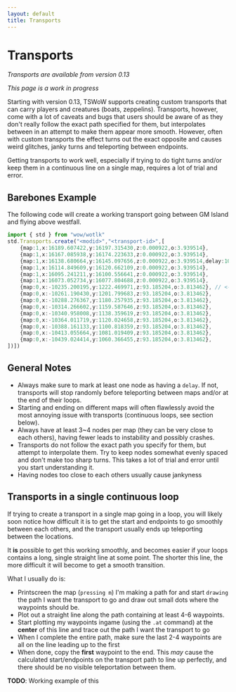 ```yaml
---
layout: default
title: Transports
---
```


# Transports

_Transports are available from version 0.13_

_This page is a work in progress_

Starting with version 0.13, TSWoW supports creating custom transports that can carry players and creatures (boats, zeppelins).
Transports, however, come with a lot of caveats and bugs that users should be aware of as they don't really follow the exact path specified for them,
but interpolates between in an attempt to make them appear more smooth.
However, often with custom transports the effect turns out the exact opposite and causes weird glitches, janky turns and teleporting between endpoints.

Getting transports to work well, especially if trying to do tight turns and/or keep them in a continuous line on a single map, requires a lot of trial and error.

## Barebones Example
The following code will create a working transport going between GM Island and flying above westfall.

```ts
import { std } from "wow/wotlk"
std.Transports.create("<modid>","<transport-id>",[
    {map:1,x:16189.607422,y:16197.315430,z:0.000922,o:3.939514},
    {map:1,x:16167.085938,y:16174.223633,z:0.000922,o:3.939514},
    {map:1,x:16138.680664,y:16145.097656,z:0.000922,o:3.939514,delay:10},
    {map:1,x:16114.849609,y:16120.662109,z:0.000922,o:3.939514},
    {map:1,x:16095.241211,y:16100.556641,z:0.000922,o:3.939514},
    {map:1,x:16073.052734,y:16077.804688,z:0.000922,o:3.939514},
    {map:0,x:-10235.200195,y:1222.469971,z:93.185204,o:3.813462}, // <-- transport will automatically teleport here!
    {map:0,x:-10261.190430,y:1201.799683,z:93.185204,o:3.813462},
    {map:0,x:-10288.276367,y:1180.257935,z:93.185204,o:3.813462},
    {map:0,x:-10314.266602,y:1159.587646,z:93.185204,o:3.813462},
    {map:0,x:-10340.958008,y:1138.359619,z:93.185204,o:3.813462},
    {map:0,x:-10364.011719,y:1120.024658,z:93.185204,o:3.813462},
    {map:0,x:-10388.161133,y:1100.818359,z:93.185204,o:3.813462},
    {map:0,x:-10413.055664,y:1081.019409,z:93.185204,o:3.813462},
    {map:0,x:-10439.024414,y:1060.366455,z:93.185204,o:3.813462},
])])
```

## General Notes
- Always make sure to mark at least one node as having a `delay`. If not, transports will stop randomly before teleporting between maps and/or at the end of their loops.
- Starting and ending on different maps will often flawlessly avoid the most annoying issue with transports (continuous loops, see section below).
- Always have at least 3~4 nodes per map (they can be very close to each others), having fewer leads to instability and possibly crashes.
- Transports do not follow the exact path you specify for them, but attempt to interpolate them. Try to keep nodes somewhat evenly spaced and don't make too sharp turns.
This takes a lot of trial and error until you start understanding it.
- Having nodes too close to each others usually cause jankyness

## Transports in a single continuous loop

If trying to create a transport in a single map going in a loop,
you will likely soon notice how difficult it is to get the start and endpoints to go smoothly between each others,
and the transport usually ends up teleporting between the locations.

It **is** possible to get this working smoothly, and becomes easier if your loops contains a long, single straight line at some point. The shorter this line,
the more difficult it will become to get a smooth transition.

What I usually do is:

- Printscreen the map (`pressing m`) I'm making a path for and start `drawing` the path I want the transport to go and draw out small dots where the waypoints should be.
- Plot out a straight line along the path containing at least 4-6 waypoints.
- Start plotting my waypoints ingame (using the `.at` command) at the **center** of this line and trace out the path I want the transport to go
- When I complete the entire path, make sure the last 2-4 waypoints are all on the line leading up to the first
- When done, copy the **first** waypoint to the end. This _may_ cause the calculated start/endpoints on the transport path to line up perfectly,
and there should be no visible teleportation between them.

**TODO**: Working example of this
